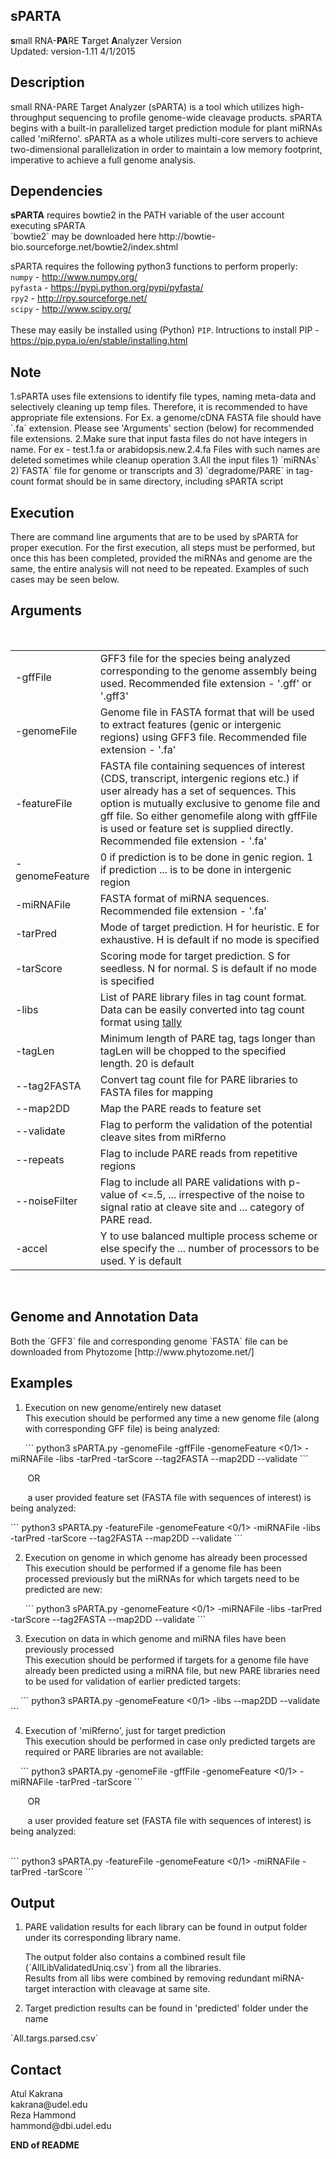 <html>
<body>
<h2>sPARTA</h2>
<b>s</b>mall RNA-<b>PA</b>RE <b>T</b>arget <b>A</b>nalyzer Version<br> 
Updated: version-1.11 4/1/2015
<h2><b>Description</b></h2>
<p>small RNA-PARE Target Analyzer (sPARTA) is a tool which utilizes
high-throughput sequencing to profile genome-wide cleavage products.
sPARTA begins with a built-in parallelized target prediction module for plant
miRNAs called 'miRferno'. sPARTA as a whole utilizes multi-core servers to
achieve two-dimensional parallelization in order to maintain a low memory
footprint, imperative to achieve a full genome analysis. </p>
<h2><b>Dependencies</b></h2>
<b>sPARTA</b> requires bowtie2 in the PATH variable of the user account executing sPARTA<br>
</body>
</html>
`bowtie2` <html><body>may be downloaded here http://bowtie-bio.sourceforge.net/bowtie2/index.shtml<br>

sPARTA requires the following python3 functions to perform properly:<br></body></html>
`numpy` - <html><body>http://www.numpy.org/<br></body></html>
`pyfasta` - <html><body>https://pypi.python.org/pypi/pyfasta/<br></body></html>
`rpy2` - <html><body>http://rpy.sourceforge.net/<br></body></html>
`scipy` - <html><body>http://www.scipy.org/<br>
<br>
These may easily be installed using (Python) </body></html>`PIP`. <html><body>Intructions to install PIP - https://pip.pypa.io/en/stable/installing.html<br>
<h2><b>Note</b></h2>
</body>
</html>
1.sPARTA uses file extensions to identify file types, naming meta-data and selectively cleaning up temp files. Therefore, it is recommended to have appropriate file extensions.
For Ex. a genome/cDNA FASTA file should have `.fa` extension.
Please see 'Arguments' section (below) for recommended file extensions.
2.Make sure that input fasta files do not have integers in name. For ex - test.1.fa or arabidopsis.new.2.4.fa
Files with such names are deleted sometimes while cleanup operation
3.All the input files 1) </body></html>`miRNAs` 2)`FASTA` file for genome or transcripts and 3) `degradome/PARE` in tag-count format should be in same directory, including sPARTA script
<html>
</body>
<h2><b>Execution</b></h2>
<p>There are command line arguments that are to be used by sPARTA for proper
execution. For the first execution, all steps must be performed, but
once this has been completed, provided the miRNAs and genome are the same,
the entire analysis will not need to be repeated. Examples of such cases
may be seen below.</p>
<h2><b>Arguments</b></h2><br>
<table border="0" >
<tr>
<td>-gffFile</td>        
<td>GFF3 file for the species being analyzed corresponding  to the genome assembly being used. Recommended file
 extension - '.gff' or '.gff3'</td>
</tr>
<tr>
<td>-genomeFile</td>      
<td>Genome file in FASTA format that will be used to extract features (genic or intergenic regions) using GFF3 file.
Recommended file extension - '.fa'</td>
</tr>
<td>-featureFile</td>
<td>FASTA file containing sequences of interest (CDS, transcript,
 intergenic regions etc.) if user already has a set of
 sequences. This option is mutually exclusive to genome file and
gff file. So either genomefile along with gffFile is used or
 feature set is supplied directly. Recommended file extension - '.fa'</td>
</tr>
<tr><td>-genomeFeature</td>
<td>0 if prediction is to be done in genic region. 1 if prediction
... is to be done in intergenic region</td>
</tr>
<tr><td>-miRNAFile</td><td> FASTA format of miRNA sequences. Recommended file extension - '.fa'</td></tr>
<tr><td>-tarPred</td><td>Mode of target prediction. H for heuristic. E for exhaustive.
 H is default if no mode is specified</td></tr>
<tr><td>-tarScore</td><td>Scoring mode for target prediction. S for seedless. N for
normal. S is default if no mode is specified</td></tr>
<tr><td>-libs</td><td> List of PARE library files in tag count format. Data can be
 easily converted into tag count format using <a href="http://www.ebi.ac.uk/~stijn/reaper/tally.html">tally</a></td></tr>
<tr><td>-tagLen</td>       
<td> Minimum length of PARE tag, tags longer than tagLen will be
chopped to the specified length. 20 is default</td></tr>
<tr><td>--tag2FASTA</td>  
<td>Convert tag count file for PARE libraries to FASTA files for
mapping</td></tr>
<tr><td>--map2DD</td>
<td> Map the PARE reads to feature set</td>
<tr><td>--validate</td> 
<td>Flag to perform the validation of the potential cleave sites
 from miRferno</td></tr>
<tr><td>--repeats</td>      
<td> Flag to include PARE reads from repetitive regions</th></td></tr>
<tr><td>--noiseFilter</td>
<td> Flag to include all PARE validations with p-value of <=.5,
...             irrespective of the noise to signal ratio at cleave site and
...             category of PARE read.</td></tr>
<tr><td>-accel</td> 
<td>Y to use balanced multiple process scheme or else specify the
...             number of processors to be used. Y is default</td></tr>
</table>
<br>
<h2><b>Genome and Annotation Data</b></h2>
Both the </body></html>`GFF3` file and corresponding genome `FASTA` <html><body>file can be downloaded from
Phytozome [http://www.phytozome.net/]<br>

<h2><b>Examples</b></h2>
<ol start = "1">
<li>Execution on new genome/entirely new dataset<br>
This execution should be performed any time a new genome file (along with corresponding GFF file) is being analyzed:</li>
</ol>
&nbsp;&nbsp;&nbsp;&nbsp;&nbsp;
</body>
</html>
```
python3 sPARTA.py -genomeFile <genomeFile.fa> -gffFile <GFF3file> -genomeFeature <0/1> -miRNAFile <miRNAFile.fa> -libs <Lib_A.txt Lib_B.txt> -tarPred -tarScore --tag2FASTA --map2DD --validate
```
<html>
<body>

&nbsp;&nbsp;&nbsp;&nbsp;&nbsp;&nbsp;&nbsp;OR<br>

&nbsp;&nbsp;&nbsp;&nbsp;&nbsp;&nbsp;&nbsp;a user provided feature set (FASTA file with sequences of interest) is being analyzed:
&nbsp;&nbsp;&nbsp;&nbsp;&nbsp;
</body>
</html>
```
python3 sPARTA.py -featureFile <featureFile.fa> -genomeFeature <0/1> -miRNAFile <miRNAFile.fa> -libs <Lib_A.txt Lib_B.txt> -tarPred -tarScore --tag2FASTA --map2DD --validate
```
<html>
<body>
<ol start="2">
<li>Execution on genome in which genome has already been processed<br>
This execution should be performed if a genome file has been processed previously but the miRNAs for which targets need to be predicted are new:
</ol>
&nbsp;&nbsp;&nbsp;&nbsp;&nbsp;
</body>
</html>
```
python3 sPARTA.py -genomeFeature <0/1> -miRNAFile <miRNAFile.fa> -libs <Lib_A.txt Lib_B.txt> -tarPred -tarScore --tag2FASTA --map2DD --validate</li>
```
<html>
<body>
<ol start="3">
<li>Execution on data in which genome and miRNA files have been previously processed<br>
This execution should be performed if targets for a genome file have already been predicted using a miRNA file, but new PARE libraries need to be used for validation of earlier predicted targets:</li>
</ol>
&nbsp;&nbsp;&nbsp;
</body>
</html>
```
python3 sPARTA.py -genomeFeature <0/1> -libs <Lib_C.txt Lib_D.txt> --map2DD --validate<br>
```
<html>
<body>
<ol start="4"><li>Execution of 'miRferno', just for target prediction<br>
This execution should be performed in case only predicted targets are required or PARE libraries are not available:</li>
</ol>
&nbsp;&nbsp;&nbsp;
</body>
</html>
```
python3 sPARTA.py -genomeFile <genomeFile.fa> -gffFile <GFF3file> -genomeFeature <0/1> -miRNAFile <miRNAFile.fa> -tarPred -tarScore
```
<html>
<body>

&nbsp;&nbsp;&nbsp;&nbsp;&nbsp;&nbsp;&nbsp;OR<br>

&nbsp;&nbsp;&nbsp;&nbsp;&nbsp;&nbsp;&nbsp;a user provided feature set (FASTA file with sequences of interest) is being analyzed:<br>&nbsp;&nbsp;&nbsp;
</body>
</html>
```
python3 sPARTA.py -featureFile <featureFile.fa> -genomeFeature <0/1> -miRNAFile <miRNAFile.fa> -tarPred -tarScore
```
<html>
<body>
<h2><b>Output</b></h2>
<ol>
<li><p>PARE validation results for each library can be found in output folder<br>
    under its corresponding library name.</li></body></html> The output folder also contains a combined result file (`AllLibValidatedUniq.csv`) from all the libraries.<html><body><br>
    Results from all libs were combined by removing redundant miRNA-target interaction with cleavage at same site.</p>
<li><p>Target prediction results can be found in 'predicted' folder under the name<br></p></li></ol>
`All.targs.parsed.csv`

<h2><b>Contact</b></h2>
Atul Kakrana<br>
kakrana@udel.edu<br>
Reza Hammond<br>
hammond@dbi.udel.edu<br>

<b>END of README</b>
</body>
</html>


